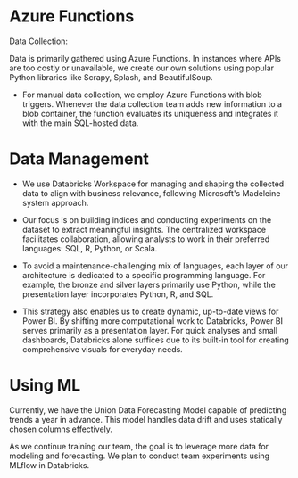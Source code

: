 # Azure Functions

Data Collection:

Data is primarily gathered using Azure Functions. In instances where APIs are too costly or unavailable, we create our own solutions using popular Python libraries like Scrapy, Splash, and BeautifulSoup.

- For manual data collection, we employ Azure Functions with blob triggers. Whenever the data collection team adds new information to a blob container, the function evaluates its uniqueness and integrates it with the main SQL-hosted data.

# Data Management

- We use Databricks Workspace for managing and shaping the collected data to align with business relevance, following Microsoft's Madeleine system approach.

- Our focus is on building indices and conducting experiments on the dataset to extract meaningful insights. The centralized workspace facilitates collaboration, allowing analysts to work in their preferred languages: SQL, R, Python, or Scala.

- To avoid a maintenance-challenging mix of languages, each layer of our architecture is dedicated to a specific programming language. For example, the bronze and silver layers primarily use Python, while the presentation layer incorporates Python, R, and SQL.

- This strategy also enables us to create dynamic, up-to-date views for Power BI. By shifting more computational work to Databricks, Power BI serves primarily as a presentation layer. For quick analyses and small dashboards, Databricks alone suffices due to its built-in tool for creating comprehensive visuals for everyday needs.

# Using ML

Currently, we have the Union Data Forecasting Model capable of predicting trends a year in advance. This model handles data drift and uses statically chosen columns effectively.

As we continue training our team, the goal is to leverage more data for modeling and forecasting. We plan to conduct team experiments using MLflow in Databricks.

